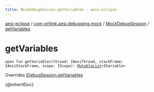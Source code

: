 ```yaml
---
title: MockDebugSession.getVariables - aesi-eclipse
---
```


[aesi-eclipse](../../index.html) / [com.virtlink.aesi.debugging.mock](../index.html) / [MockDebugSession](index.html) / [getVariables](.)

# getVariables

`open fun getVariables(thread: IAesiThread, stackFrame: IAesiStackFrame, scope: IScope): `[`MutableList`](https://kotlinlang.org/api/latest/jvm/stdlib/kotlin.collections/-mutable-list/index.html)`<IVariable>`

Overrides [IDebugSession.getVariables](../../com.virtlink.aesi.debugging/-i-debug-session/get-variables.html)

{@inheritDoc}

